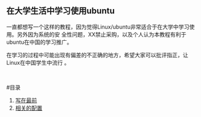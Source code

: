 在大学生活中学习使用ubuntu
---

一直都想写一个这样的教程，因为觉得Linux/ubuntu非常适合于在大学中学习使用。另外因为系统的安
全性问题，XX禁止采购，以及个人认为本教程有利于ubuntu在中国的学习推广。


在学习的过程中可能出现有偏差的不正确的地方，希望大家可以批评指正，让Linux在中国学生中流行
。

<br/>

#目录
1. [写在最前](写在最前.md)
2. [相关的配置](相关的配置.md)
